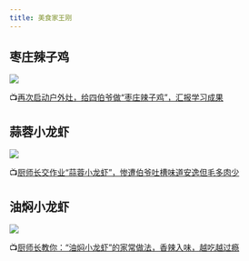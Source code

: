 ```yaml
---
title: 美食家王刚
---
```


## 枣庄辣子鸡

![](/mukbang/10.jpg)

:tv:[再次启动户外灶，给四伯爷做“枣庄辣子鸡”，汇报学习成果](https://www.bilibili.com/video/BV14B4y1M7RR)

## 蒜蓉小龙虾

![](/mukbang/11.jpg)

:tv:[厨师长交作业“蒜蓉小龙虾”，惨遭伯爷吐槽味道安逸但毛多肉少](https://www.bilibili.com/video/BV1Jb4y1o7zD)

## 油焖小龙虾

![](/mukbang/14.jpg)

:tv:[厨师长教你：“油焖小龙虾”的家常做法，香辣入味，越吃越过瘾](https://www.bilibili.com/video/BV1E44y1z7Gt)
